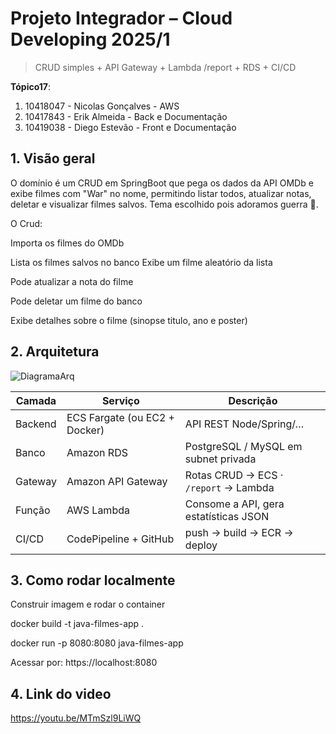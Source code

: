 # Projeto Integrador – Cloud Developing 2025/1

> CRUD simples + API Gateway + Lambda /report + RDS + CI/CD

**Tópico17**:

1. 10418047 - Nicolas Gonçalves - AWS
2. 10417843 - Erik Almeida - Back e Documentação
3. 10419038 - Diego Estevão - Front e Documentação


## 1. Visão geral
O domínio é um CRUD em SpringBoot que pega os dados da API OMDb e exibe filmes com "War" no nome, permitindo listar todos, atualizar notas, deletar e visualizar filmes salvos. Tema escolhido pois adoramos guerra 🤘.

O Crud: 

Importa os filmes do OMDb

Lista os filmes salvos no banco
Exibe um filme aleatório da lista

Pode atualizar a nota do filme

Pode deletar um filme do banco

Exibe detalhes sobre o filme (sinopse titulo, ano e poster)
## 2. Arquitetura
![DiagramaArq](https://github.com/user-attachments/assets/f1cb0482-dbf6-466e-b6d6-b7ba3e27af04)


| Camada | Serviço | Descrição |
|--------|---------|-----------|
| Backend | ECS Fargate (ou EC2 + Docker) | API REST Node/Spring/… |
| Banco   | Amazon RDS              | PostgreSQL / MySQL em subnet privada |
| Gateway | Amazon API Gateway      | Rotas CRUD → ECS · `/report` → Lambda |
| Função  | AWS Lambda              | Consome a API, gera estatísticas JSON |
| CI/CD   | CodePipeline + GitHub   | push → build → ECR → deploy |

## 3. Como rodar localmente

Construir imagem e rodar o container

docker build -t java-filmes-app .

docker run -p 8080:8080 java-filmes-app

Acessar por: https://localhost:8080

## 4. Link do video 
https://youtu.be/MTmSzl9LiWQ
